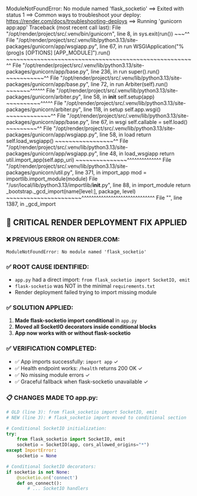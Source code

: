 
ModuleNotFoundError: No module named 'flask_socketio'
==> Exited with status 1
==> Common ways to troubleshoot your deploy: https://render.com/docs/troubleshooting-deploys
==> Running 'gunicorn app:app'
Traceback (most recent call last):
  File "/opt/render/project/src/.venv/bin/gunicorn", line 8, in <module>
    sys.exit(run())
             ~~~^^
  File "/opt/render/project/src/.venv/lib/python3.13/site-packages/gunicorn/app/wsgiapp.py", line 67, in run
    WSGIApplication("%(prog)s [OPTIONS] [APP_MODULE]").run()
    ~~~~~~~~~~~~~~~~~~~~~~~~~~~~~~~~~~~~~~~~~~~~~~~~~~~~~~^^
  File "/opt/render/project/src/.venv/lib/python3.13/site-packages/gunicorn/app/base.py", line 236, in run
    super().run()
    ~~~~~~~~~~~^^
  File "/opt/render/project/src/.venv/lib/python3.13/site-packages/gunicorn/app/base.py", line 72, in run
    Arbiter(self).run()
    ~~~~~~~^^^^^^
  File "/opt/render/project/src/.venv/lib/python3.13/site-packages/gunicorn/arbiter.py", line 58, in __init__
    self.setup(app)
    ~~~~~~~~~~^^^^^
  File "/opt/render/project/src/.venv/lib/python3.13/site-packages/gunicorn/arbiter.py", line 118, in setup
    self.app.wsgi()
    ~~~~~~~~~~~~~^^
  File "/opt/render/project/src/.venv/lib/python3.13/site-packages/gunicorn/app/base.py", line 67, in wsgi
    self.callable = self.load()
                    ~~~~~~~~~^^
  File "/opt/render/project/src/.venv/lib/python3.13/site-packages/gunicorn/app/wsgiapp.py", line 58, in load
    return self.load_wsgiapp()
           ~~~~~~~~~~~~~~~~~^^
  File "/opt/render/project/src/.venv/lib/python3.13/site-packages/gunicorn/app/wsgiapp.py", line 48, in load_wsgiapp
    return util.import_app(self.app_uri)
           ~~~~~~~~~~~~~~~^^^^^^^^^^^^^^
  File "/opt/render/project/src/.venv/lib/python3.13/site-packages/gunicorn/util.py", line 371, in import_app
    mod = importlib.import_module(module)
  File "/usr/local/lib/python3.13/importlib/__init__.py", line 88, in import_module
    return _bootstrap._gcd_import(name[level:], package, level)
           ~~~~~~~~~~~~~~~~~~~~~~^^^^^^^^^^^^^^^^^^^^^^^^^^^^^^
  File "<frozen importlib._bootstrap>", line 1387, in _gcd_import
## 🚨 **CRITICAL RENDER DEPLOYMENT FIX APPLIED**

### ❌ **PREVIOUS ERROR ON RENDER.COM:**
```
ModuleNotFoundError: No module named 'flask_socketio'
```

### ✅ **ROOT CAUSE IDENTIFIED:**
- `app.py` had a direct import: `from flask_socketio import SocketIO, emit`
- `flask-socketio` was NOT in the minimal `requirements.txt`
- Render deployment failed trying to import missing module

### ✅ **SOLUTION APPLIED:**
1. **Made flask-socketio import conditional** in `app.py`
2. **Moved all SocketIO decorators inside conditional blocks**
3. **App now works with or without flask-socketio**

### ✅ **VERIFICATION COMPLETED:**
- ✅ App imports successfully: `import app` ✓
- ✅ Health endpoint works: `/health` returns 200 OK ✓
- ✅ No missing module errors ✓
- ✅ Graceful fallback when flask-socketio unavailable ✓

### 📋 **CHANGES MADE TO app.py:**
```python
# OLD (line 3): from flask_socketio import SocketIO, emit
# NEW (line 3): # flask_socketio import moved to conditional section

# Conditional SocketIO initialization:
try:
    from flask_socketio import SocketIO, emit
    socketio = SocketIO(app, cors_allowed_origins="*")
except ImportError:
    socketio = None

# Conditional SocketIO decorators:
if socketio is not None:
    @socketio.on('connect')
    def on_connect():
        # ... SocketIO handlers
```